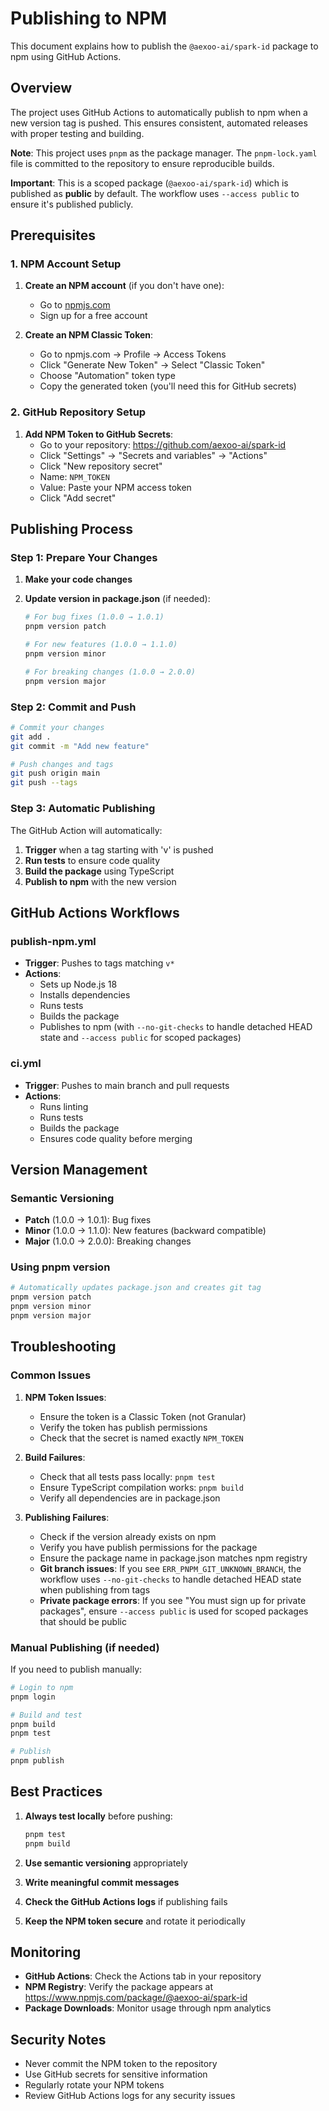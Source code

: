 # Publishing to NPM

This document explains how to publish the `@aexoo-ai/spark-id` package to npm using GitHub Actions.

## Overview

The project uses GitHub Actions to automatically publish to npm when a new version tag is pushed. This ensures consistent, automated releases with proper testing and building.

**Note**: This project uses `pnpm` as the package manager. The `pnpm-lock.yaml` file is committed to the repository to ensure reproducible builds.

**Important**: This is a scoped package (`@aexoo-ai/spark-id`) which is published as **public** by default. The workflow uses `--access public` to ensure it's published publicly.

## Prerequisites

### 1. NPM Account Setup

1. **Create an NPM account** (if you don't have one):
   - Go to [npmjs.com](https://www.npmjs.com)
   - Sign up for a free account

2. **Create an NPM Classic Token**:
   - Go to npmjs.com → Profile → Access Tokens
   - Click "Generate New Token" → Select "Classic Token"
   - Choose "Automation" token type
   - Copy the generated token (you'll need this for GitHub secrets)

### 2. GitHub Repository Setup

1. **Add NPM Token to GitHub Secrets**:
   - Go to your repository: https://github.com/aexoo-ai/spark-id
   - Click "Settings" → "Secrets and variables" → "Actions"
   - Click "New repository secret"
   - Name: `NPM_TOKEN`
   - Value: Paste your NPM access token
   - Click "Add secret"

## Publishing Process

### Step 1: Prepare Your Changes

1. **Make your code changes**
2. **Update version in package.json** (if needed):

   ```bash
   # For bug fixes (1.0.0 → 1.0.1)
   pnpm version patch

   # For new features (1.0.0 → 1.1.0)
   pnpm version minor

   # For breaking changes (1.0.0 → 2.0.0)
   pnpm version major
   ```

### Step 2: Commit and Push

```bash
# Commit your changes
git add .
git commit -m "Add new feature"

# Push changes and tags
git push origin main
git push --tags
```

### Step 3: Automatic Publishing

The GitHub Action will automatically:

1. **Trigger** when a tag starting with 'v' is pushed
2. **Run tests** to ensure code quality
3. **Build the package** using TypeScript
4. **Publish to npm** with the new version

## GitHub Actions Workflows

### publish-npm.yml

- **Trigger**: Pushes to tags matching `v*`
- **Actions**:
  - Sets up Node.js 18
  - Installs dependencies
  - Runs tests
  - Builds the package
  - Publishes to npm (with `--no-git-checks` to handle detached HEAD state and `--access public` for scoped packages)

### ci.yml

- **Trigger**: Pushes to main branch and pull requests
- **Actions**:
  - Runs linting
  - Runs tests
  - Builds the package
  - Ensures code quality before merging

## Version Management

### Semantic Versioning

- **Patch** (1.0.0 → 1.0.1): Bug fixes
- **Minor** (1.0.0 → 1.1.0): New features (backward compatible)
- **Major** (1.0.0 → 2.0.0): Breaking changes

### Using pnpm version

```bash
# Automatically updates package.json and creates git tag
pnpm version patch
pnpm version minor
pnpm version major
```

## Troubleshooting

### Common Issues

1. **NPM Token Issues**:
   - Ensure the token is a Classic Token (not Granular)
   - Verify the token has publish permissions
   - Check that the secret is named exactly `NPM_TOKEN`

2. **Build Failures**:
   - Check that all tests pass locally: `pnpm test`
   - Ensure TypeScript compilation works: `pnpm build`
   - Verify all dependencies are in package.json

3. **Publishing Failures**:
   - Check if the version already exists on npm
   - Verify you have publish permissions for the package
   - Ensure the package name in package.json matches npm registry
   - **Git branch issues**: If you see `ERR_PNPM_GIT_UNKNOWN_BRANCH`, the workflow uses `--no-git-checks` to handle detached HEAD state when publishing from tags
   - **Private package errors**: If you see "You must sign up for private packages", ensure `--access public` is used for scoped packages that should be public

### Manual Publishing (if needed)

If you need to publish manually:

```bash
# Login to npm
pnpm login

# Build and test
pnpm build
pnpm test

# Publish
pnpm publish
```

## Best Practices

1. **Always test locally** before pushing:

   ```bash
   pnpm test
   pnpm build
   ```

2. **Use semantic versioning** appropriately

3. **Write meaningful commit messages**

4. **Check the GitHub Actions logs** if publishing fails

5. **Keep the NPM token secure** and rotate it periodically

## Monitoring

- **GitHub Actions**: Check the Actions tab in your repository
- **NPM Registry**: Verify the package appears at https://www.npmjs.com/package/@aexoo-ai/spark-id
- **Package Downloads**: Monitor usage through npm analytics

## Security Notes

- Never commit the NPM token to the repository
- Use GitHub secrets for sensitive information
- Regularly rotate your NPM tokens
- Review GitHub Actions logs for any security issues
